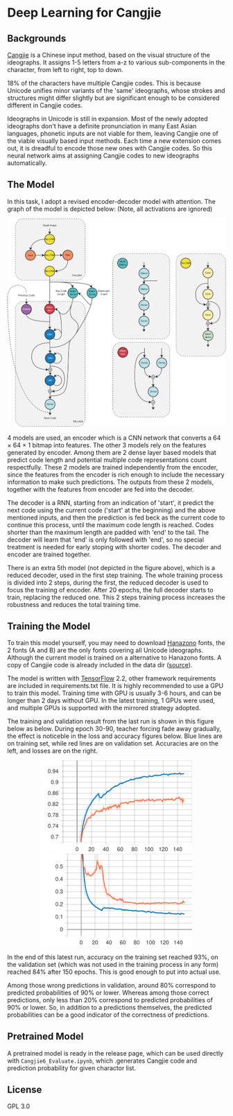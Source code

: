# Deep Learning for Cangjie

## Backgrounds

[Cangjie](https://en.wikipedia.org/wiki/Cangjie_input_method) is a Chinese input method, based on the visual structure of the ideographs. It assigns 1-5 letters from a-z to various sub-components in the character, from left to right, top to down. 

18% of the characters have multiple Cangjie codes. This is because Unicode unifies minor variants of the 'same' ideographs, whose strokes and structures might differ slightly but are significant enough to be considered different in Cangjie codes.

Ideographs in Unicode is still in expansion. Most of the newly adopted ideographs don't have a definite pronunciation in many East Asian languages, phonetic inputs are not viable for them, leaving Cangjie one of the viable visually based input methods. Each time a new extension comes out, it is dreadful to encode those new ones with Cangjie codes. So this neural network aims at assigning Cangjie codes to new ideographs automatically.

## The Model

In this task, I adopt a revised encoder-decoder model with attention. The graph of the model is depicted below: (Note, all activations are ignored)

![Model Graph](/Figures/graph.svg "Model Graph")

4 models are used, an encoder which is a CNN network that converts a 64 × 64 × 1 bitmap into features. The other 3 models rely on the features generated by encoder. Among them are 2 dense layer based models that predict code length and potential multiple code representations count respectfully. These 2 models are trained independently from the encoder, since the features from the encoder is rich enough to include the necessary information to make such predictions. The outputs from these 2 models, together with  the features from encoder are fed into the decoder.

The decoder is a RNN, starting from an indication of 'start', it predict the next code using the current code ('start' at the beginning) and the above mentioned inputs, and then the prediction is fed beck as the current code to continue this process, until the maximum code length is reached. Codes shorter than the maximum length are padded with 'end' to the tail. The decoder will learn that 'end' is only followed with 'end', so no special treatment is needed for early stoping with shorter codes. The decoder and encoder are trained together.

There is an extra 5th model (not depicted in the figure above), which is a reduced decoder, used in the first step training. The whole training process is divided into 2 steps, during the first, the reduced decoder is used to focus the training of encoder. After 20 epochs, the full decoder starts to train, replacing the reduced one. This 2 steps training process increases the robustness and reduces the total training time.

## Training the Model

To train this model yourself, you may need to download [Hanazono](https://fonts.jp/hanazono/) fonts, the 2 fonts (A and B) are the only fonts covering all Unicode ideographs. Although the current model is trained on a alternative to Hanazono fonts. A copy of Cangjie code is already included in the data dir ([source](https://github.com/rime-aca/rime-cangjie6)).

The model is written with [TensorFlow](https://www.tensorflow.org)   2.2, other framework requirements are included in requirements.txt file. It is highly recommended to use a GPU to train this model. Training time with GPU is usually 3-6 hours, and can be longer than 2 days without GPU. In the latest training, 1 GPUs were used, and multiple GPUs is supported with the mirrored strategy adopted.

The training and validation result from the last run is shown in this figure below as below. During epoch 30-90, teacher forcing fade away gradually, the effect is noticeble in the loss and accuracy figures below. Blue lines are on training set, while red lines are on validation set. Accuracies are on the left, and losses are on the right.

<p align="middle">
  <img src="/Figures/accuracy.svg" alt="Accuracy" title="Accuracy" width="350"/>
  <img src="/Figures/loss.svg" alt="Loss" title="Loss" width="350"/>
</p>

In the end of this latest run, accuracy on the training set reached 93%, on the validation set (which was not used in the training process in any form) reached 84% after 150 epochs. This is good enough to put into actual use.

Among those wrong predictions in validation, around 80% correspond to predicted probabilities of 90% or lower. Whereas among those correct predictions, only less than 20% correspond to predicted probabilities of 90% or lower. So, in addition to a predictions themselves, the predicted probabilities can be a good indicator of the correctness of predictions.

## Pretrained Model

A pretrained model is ready in the release page, which can be used directly with `Cangjie6_Evaluate.ipynb`, which .generates Cangjie code and prediction probability for given charactor list.

## License

GPL 3.0
